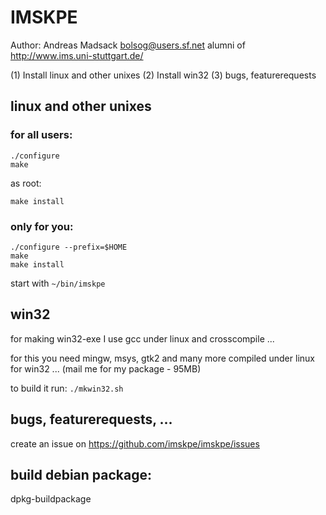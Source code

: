 # IMSKPE

Author: Andreas Madsack <bolsog@users.sf.net>
  alumni of http://www.ims.uni-stuttgart.de/


(1) Install linux and other unixes
(2) Install win32
(3) bugs, featurerequests

## linux and other unixes

### for all users:

```
./configure
make
```

as root:
```
make install
```

### only for you:

```
./configure --prefix=$HOME
make
make install
```

start with ``~/bin/imskpe``


## win32

for making win32-exe I use gcc under linux and crosscompile ...

for this you need mingw, msys, gtk2 and many more compiled under linux for win32 ...
(mail me for my package - 95MB)

to build it run:
``./mkwin32.sh``


## bugs, featurerequests, ...

create an issue on https://github.com/imskpe/imskpe/issues


## build debian package:

dpkg-buildpackage

